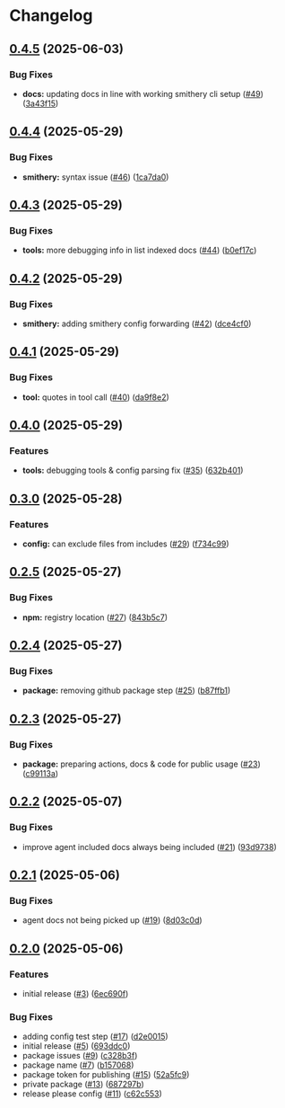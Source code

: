# Changelog

## [0.4.5](https://github.com/valstro/markdown-rules-mcp/compare/markdown-rules-mcp-v0.4.4...markdown-rules-mcp-v0.4.5) (2025-06-03)


### Bug Fixes

* **docs:** updating docs in line with working smithery cli setup ([#49](https://github.com/valstro/markdown-rules-mcp/issues/49)) ([3a43f15](https://github.com/valstro/markdown-rules-mcp/commit/3a43f15d014ac7636cfb50e5e6b8edb82f93737c))

## [0.4.4](https://github.com/valstro/markdown-rules-mcp/compare/markdown-rules-mcp-v0.4.3...markdown-rules-mcp-v0.4.4) (2025-05-29)


### Bug Fixes

* **smithery:** syntax issue ([#46](https://github.com/valstro/markdown-rules-mcp/issues/46)) ([1ca7da0](https://github.com/valstro/markdown-rules-mcp/commit/1ca7da0e2b14aaa0788dea476507257e86664720))

## [0.4.3](https://github.com/valstro/markdown-rules-mcp/compare/markdown-rules-mcp-v0.4.2...markdown-rules-mcp-v0.4.3) (2025-05-29)


### Bug Fixes

* **tools:** more debugging info in list indexed docs ([#44](https://github.com/valstro/markdown-rules-mcp/issues/44)) ([b0ef17c](https://github.com/valstro/markdown-rules-mcp/commit/b0ef17c1225f5c3131d976d94999cf5955404bef))

## [0.4.2](https://github.com/valstro/markdown-rules-mcp/compare/markdown-rules-mcp-v0.4.1...markdown-rules-mcp-v0.4.2) (2025-05-29)


### Bug Fixes

* **smithery:** adding smithery config forwarding ([#42](https://github.com/valstro/markdown-rules-mcp/issues/42)) ([dce4cf0](https://github.com/valstro/markdown-rules-mcp/commit/dce4cf0db59f9bcb8e58b398f12107bbcf6bfa5c))

## [0.4.1](https://github.com/valstro/markdown-rules-mcp/compare/markdown-rules-mcp-v0.4.0...markdown-rules-mcp-v0.4.1) (2025-05-29)


### Bug Fixes

* **tool:** quotes in tool call ([#40](https://github.com/valstro/markdown-rules-mcp/issues/40)) ([da9f8e2](https://github.com/valstro/markdown-rules-mcp/commit/da9f8e2fe31a46fab6e87304f4b72551f6bb13f3))

## [0.4.0](https://github.com/valstro/markdown-rules-mcp/compare/markdown-rules-mcp-v0.3.0...markdown-rules-mcp-v0.4.0) (2025-05-29)


### Features

* **tools:** debugging tools & config parsing fix ([#35](https://github.com/valstro/markdown-rules-mcp/issues/35)) ([632b401](https://github.com/valstro/markdown-rules-mcp/commit/632b40175f2f2fba2525c3043a47fcf5eacbf776))

## [0.3.0](https://github.com/valstro/markdown-rules-mcp/compare/markdown-rules-mcp-v0.2.5...markdown-rules-mcp-v0.3.0) (2025-05-28)


### Features

* **config:** can exclude files from includes ([#29](https://github.com/valstro/markdown-rules-mcp/issues/29)) ([f734c99](https://github.com/valstro/markdown-rules-mcp/commit/f734c99b4d5ef4125831f1b8adea4e3cba8f1060))

## [0.2.5](https://github.com/valstro/markdown-rules-mcp/compare/markdown-rules-mcp-v0.2.4...markdown-rules-mcp-v0.2.5) (2025-05-27)


### Bug Fixes

* **npm:** registry location ([#27](https://github.com/valstro/markdown-rules-mcp/issues/27)) ([843b5c7](https://github.com/valstro/markdown-rules-mcp/commit/843b5c7348336556e77f148242f60ca67e6aab2d))

## [0.2.4](https://github.com/valstro/markdown-rules-mcp/compare/markdown-rules-mcp-v0.2.3...markdown-rules-mcp-v0.2.4) (2025-05-27)


### Bug Fixes

* **package:** removing github package step ([#25](https://github.com/valstro/markdown-rules-mcp/issues/25)) ([b87ffb1](https://github.com/valstro/markdown-rules-mcp/commit/b87ffb12361a4d0a833670e4289f2201bfddb0d1))

## [0.2.3](https://github.com/valstro/markdown-rules-mcp/compare/markdown-rules-mcp-v0.2.2...markdown-rules-mcp-v0.2.3) (2025-05-27)


### Bug Fixes

* **package:** preparing actions, docs & code for public usage ([#23](https://github.com/valstro/markdown-rules-mcp/issues/23)) ([c99113a](https://github.com/valstro/markdown-rules-mcp/commit/c99113addc97ed6541a5470c715d605d83ffc298))

## [0.2.2](https://github.com/valstro/markdown-rules-mcp/compare/markdown-rules-mcp-v0.2.1...markdown-rules-mcp-v0.2.2) (2025-05-07)


### Bug Fixes

* improve agent included docs always being included ([#21](https://github.com/valstro/markdown-rules-mcp/issues/21)) ([93d9738](https://github.com/valstro/markdown-rules-mcp/commit/93d973810a18dfdf2e90a42382794329413ce4b3))

## [0.2.1](https://github.com/valstro/markdown-rules-mcp/compare/markdown-rules-mcp-v0.2.0...markdown-rules-mcp-v0.2.1) (2025-05-06)


### Bug Fixes

* agent docs not being picked up ([#19](https://github.com/valstro/markdown-rules-mcp/issues/19)) ([8d03c0d](https://github.com/valstro/markdown-rules-mcp/commit/8d03c0de43cfb9e1fafa39fb34997fdf6c0c96e8))

## [0.2.0](https://github.com/valstro/markdown-rules-mcp/compare/markdown-rules-mcp-v0.1.0...markdown-rules-mcp-v0.2.0) (2025-05-06)


### Features

* initial release ([#3](https://github.com/valstro/markdown-rules-mcp/issues/3)) ([6ec690f](https://github.com/valstro/markdown-rules-mcp/commit/6ec690f6af56d18f0e4920779927d1a2fa343858))


### Bug Fixes

* adding config test step ([#17](https://github.com/valstro/markdown-rules-mcp/issues/17)) ([d2e0015](https://github.com/valstro/markdown-rules-mcp/commit/d2e0015625e9e5d54f78df04dd96869a2f6efabe))
* initial release ([#5](https://github.com/valstro/markdown-rules-mcp/issues/5)) ([693ddc0](https://github.com/valstro/markdown-rules-mcp/commit/693ddc0e609c3681e1ebeceb8df6d24babcaa35e))
* package issues ([#9](https://github.com/valstro/markdown-rules-mcp/issues/9)) ([c328b3f](https://github.com/valstro/markdown-rules-mcp/commit/c328b3f6e55f3f088342060b767ba46c3c92f569))
* package name ([#7](https://github.com/valstro/markdown-rules-mcp/issues/7)) ([b157068](https://github.com/valstro/markdown-rules-mcp/commit/b157068619e2280ce0790886afdd9a6731cd6c9b))
* package token for publishing ([#15](https://github.com/valstro/markdown-rules-mcp/issues/15)) ([52a5fc9](https://github.com/valstro/markdown-rules-mcp/commit/52a5fc98dcb801240dff69bfda3e5fd6bc3d16cc))
* private package ([#13](https://github.com/valstro/markdown-rules-mcp/issues/13)) ([687297b](https://github.com/valstro/markdown-rules-mcp/commit/687297b024d69a5c128d767129d8a97c450d4f09))
* release please config ([#11](https://github.com/valstro/markdown-rules-mcp/issues/11)) ([c62c553](https://github.com/valstro/markdown-rules-mcp/commit/c62c55380bcb76382d21ec9d413482fbb092e49f))
